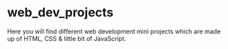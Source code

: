 # web_dev_projects
Here you will find different web development mini projects which are made up of HTML, CSS & little bit of JavaScript. 
